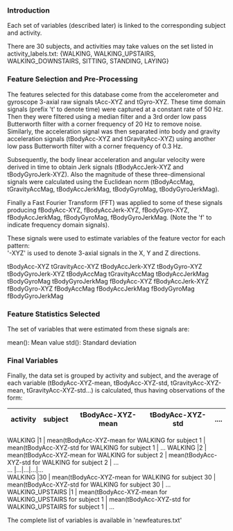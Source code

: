 ### Introduction

Each set of variables (described later) is linked to the
corresponding subject and activity.

There are 30 subjects, and activities may take values on the set listed in
activity_labels.txt:
{WALKING, WALKING_UPSTAIRS, WALKING_DOWNSTAIRS, SITTING, STANDING, LAYING}

### Feature Selection and Pre-Processing

The features selected for this database come from the accelerometer and gyroscope 3-axial raw signals tAcc-XYZ and tGyro-XYZ. These time domain signals (prefix 't' to denote time) were captured at a constant rate of 50 Hz. Then they were filtered using a median filter and a 3rd order low pass Butterworth filter with a corner frequency of 20 Hz to remove noise. Similarly, the acceleration signal was then separated into body and gravity acceleration signals (tBodyAcc-XYZ and tGravityAcc-XYZ) using another low pass Butterworth filter with a corner frequency of 0.3 Hz.

Subsequently, the body linear acceleration and angular velocity were derived in time to obtain Jerk signals (tBodyAccJerk-XYZ and tBodyGyroJerk-XYZ). Also the magnitude of these three-dimensional signals were calculated using the Euclidean norm (tBodyAccMag, tGravityAccMag, tBodyAccJerkMag, tBodyGyroMag, tBodyGyroJerkMag).

Finally a Fast Fourier Transform (FFT) was applied to some of these signals producing fBodyAcc-XYZ, fBodyAccJerk-XYZ, fBodyGyro-XYZ, fBodyAccJerkMag, fBodyGyroMag, fBodyGyroJerkMag. (Note the 'f' to indicate frequency domain signals).

These signals were used to estimate variables of the feature vector for each pattern:  
'-XYZ' is used to denote 3-axial signals in the X, Y and Z directions.

tBodyAcc-XYZ
tGravityAcc-XYZ
tBodyAccJerk-XYZ
tBodyGyro-XYZ
tBodyGyroJerk-XYZ
tBodyAccMag
tGravityAccMag
tBodyAccJerkMag
tBodyGyroMag
tBodyGyroJerkMag
fBodyAcc-XYZ
fBodyAccJerk-XYZ
fBodyGyro-XYZ
fBodyAccMag
fBodyAccJerkMag
fBodyGyroMag
fBodyGyroJerkMag

### Feature Statistics Selected

The set of variables that were estimated from these signals are:

mean(): Mean value
std(): Standard deviation

### Final Variables

Finally, the data set is grouped by activity and subject, and the average of
each variable (tBodyAcc-XYZ-mean, tBodyAcc-XYZ-std, tGravityAcc-XYZ-mean,
tGravityAcc-XYZ-std...) is calculated, thus having observations of the form:


activity        | subject | tBodyAcc-XYZ-mean        | tBodyAcc-XYZ-std  | ....
----------------|---------|--------------------------|-------------------|-----

WALKING |1 | mean(tBodyAcc-XYZ-mean for WALKING for subject 1 | mean(tBodyAcc-XYZ-std for WALKING for subject 1 | ...
WALKING |2 | mean(tBodyAcc-XYZ-mean for WALKING for subject 2 | mean(tBodyAcc-XYZ-std for WALKING for subject 2 | ...  
 ...    |...|...|...|...  
WALKING |30 | mean(tBodyAcc-XYZ-mean for WALKING for subject 30 | mean(tBodyAcc-XYZ-std for WALKING for subject 30 | ...  
WALKING_UPSTAIRS |1 | mean(tBodyAcc-XYZ-mean for WALKING_UPSTAIRS for subject 1 | mean(tBodyAcc-XYZ-std for WALKING_UPSTAIRS for subject 1 | ...

The complete list of variables is available in 'newfeatures.txt'
